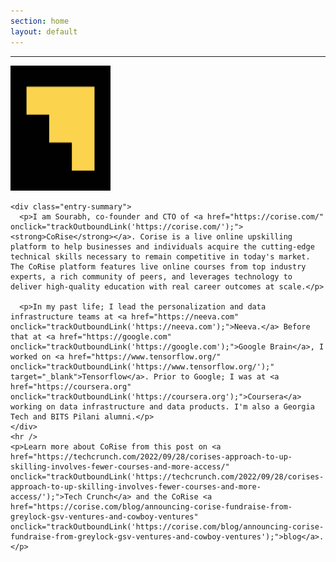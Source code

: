 ```yaml
---
section: home
layout: default
---
```


<div class="hfeed">
  <hr />
  <div class="hentry post no-border">
    <a href="https://corise.com/" onclick="trackOutboundLink('https://corise.com/');"><img src="/images/contents/icon.png" alt="CoRise" class="archive-thumbnail home-thumbnail" width="160" height="200" /></a>

    <div class="entry-summary">
      <p>I am Sourabh, co-founder and CTO of <a href="https://corise.com/" onclick="trackOutboundLink('https://corise.com/');"><strong>CoRise</strong></a>. Corise is a live online upskilling platform to help businesses and individuals acquire the cutting-edge technical skills necessary to remain competitive in today's market. The CoRise platform features live online courses from top industry experts, a rich community of peers, and leverages technology to deliver high-quality education with real career outcomes at scale.</p>

      <p>In my past life; I lead the personalization and data infrastructure teams at <a href="https://neeva.com" onclick="trackOutboundLink('https://neeva.com');">Neeva.</a> Before that at <a href="https://google.com" onclick="trackOutboundLink('https://google.com');">Google Brain</a>, I worked on <a href="https://www.tensorflow.org/" onclick="trackOutboundLink('https://www.tensorflow.org/');" target="_blank">Tensorflow</a>. Prior to Google; I was at <a href="https://coursera.org" onclick="trackOutboundLink('https://coursera.org');">Coursera</a> working on data infrastructure and data products. I'm also a Georgia Tech and BITS Pilani alumni.</p>
    </div>
    <hr />
    <p>Learn more about CoRise from this post on <a href="https://techcrunch.com/2022/09/28/corises-approach-to-up-skilling-involves-fewer-courses-and-more-access/" onclick="trackOutboundLink('https://techcrunch.com/2022/09/28/corises-approach-to-up-skilling-involves-fewer-courses-and-more-access/');">Tech Crunch</a> and the CoRise <a href="https://corise.com/blog/announcing-corise-fundraise-from-greylock-gsv-ventures-and-cowboy-ventures" onclick="trackOutboundLink('https://corise.com/blog/announcing-corise-fundraise-from-greylock-gsv-ventures-and-cowboy-ventures');">blog</a>.</p>

  </div>
</div>

